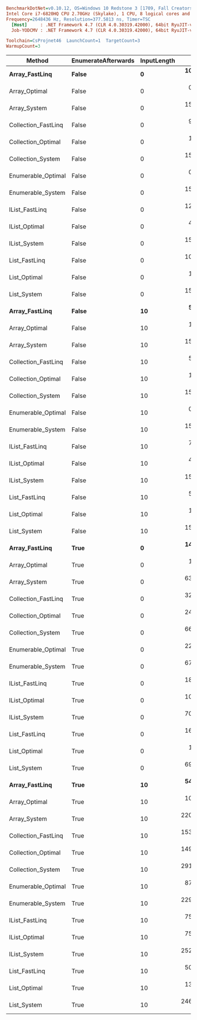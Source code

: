 ``` ini

BenchmarkDotNet=v0.10.12, OS=Windows 10 Redstone 3 [1709, Fall Creators Update] (10.0.16299.248)
Intel Core i7-6820HQ CPU 2.70GHz (Skylake), 1 CPU, 8 logical cores and 4 physical cores
Frequency=2648436 Hz, Resolution=377.5813 ns, Timer=TSC
  [Host]     : .NET Framework 4.7 (CLR 4.0.30319.42000), 64bit RyuJIT-v4.7.2633.0
  Job-YODCMV : .NET Framework 4.7 (CLR 4.0.30319.42000), 64bit RyuJIT-v4.7.2633.0

Toolchain=CsProjnet46  LaunchCount=1  TargetCount=3  
WarmupCount=3  

```
|              Method | EnumerateAfterwards | InputLength |        Mean |       Error |     StdDev |  Gen 0 | Allocated |
|-------------------- |-------------------- |------------ |------------:|------------:|-----------:|-------:|----------:|
|      **Array_FastLinq** |               **False** |           **0** |  **10.0716 ns** |   **2.2577 ns** |  **0.1276 ns** | **0.0076** |      **32 B** |
|       Array_Optimal |               False |           0 |   0.7505 ns |   0.9042 ns |  0.0511 ns |      - |       0 B |
|        Array_System |               False |           0 |  15.7030 ns |   1.8470 ns |  0.1044 ns | 0.0152 |      64 B |
| Collection_FastLinq |               False |           0 |   9.6022 ns |   2.1754 ns |  0.1229 ns | 0.0076 |      32 B |
|  Collection_Optimal |               False |           0 |   1.4970 ns |   0.5323 ns |  0.0301 ns |      - |       0 B |
|   Collection_System |               False |           0 |  15.6824 ns |   3.3535 ns |  0.1895 ns | 0.0152 |      64 B |
|  Enumerable_Optimal |               False |           0 |   0.4469 ns |   0.1647 ns |  0.0093 ns |      - |       0 B |
|   Enumerable_System |               False |           0 |  15.9216 ns |   7.2398 ns |  0.4091 ns | 0.0152 |      64 B |
|      IList_FastLinq |               False |           0 |  12.0503 ns |   2.1719 ns |  0.1227 ns | 0.0076 |      32 B |
|       IList_Optimal |               False |           0 |   4.0991 ns |   1.6412 ns |  0.0927 ns |      - |       0 B |
|        IList_System |               False |           0 |  15.5305 ns |   4.5177 ns |  0.2553 ns | 0.0152 |      64 B |
|       List_FastLinq |               False |           0 |  10.1026 ns |   2.4141 ns |  0.1364 ns | 0.0076 |      32 B |
|        List_Optimal |               False |           0 |   1.5812 ns |   0.6648 ns |  0.0376 ns |      - |       0 B |
|         List_System |               False |           0 |  15.7542 ns |   6.0282 ns |  0.3406 ns | 0.0152 |      64 B |
|      **Array_FastLinq** |               **False** |          **10** |   **5.2499 ns** |   **0.4600 ns** |  **0.0260 ns** |      **-** |       **0 B** |
|       Array_Optimal |               False |          10 |   1.2595 ns |   0.6671 ns |  0.0377 ns |      - |       0 B |
|        Array_System |               False |          10 |  15.8768 ns |   1.8456 ns |  0.1043 ns | 0.0152 |      64 B |
| Collection_FastLinq |               False |          10 |   5.1858 ns |   1.9357 ns |  0.1094 ns |      - |       0 B |
|  Collection_Optimal |               False |          10 |   1.4510 ns |   0.5258 ns |  0.0297 ns |      - |       0 B |
|   Collection_System |               False |          10 |  15.7206 ns |   4.4687 ns |  0.2525 ns | 0.0152 |      64 B |
|  Enumerable_Optimal |               False |          10 |   0.4294 ns |   0.9907 ns |  0.0560 ns |      - |       0 B |
|   Enumerable_System |               False |          10 |  15.4507 ns |   3.2665 ns |  0.1846 ns | 0.0152 |      64 B |
|      IList_FastLinq |               False |          10 |   7.3951 ns |   3.1963 ns |  0.1806 ns |      - |       0 B |
|       IList_Optimal |               False |          10 |   4.0448 ns |   1.5827 ns |  0.0894 ns |      - |       0 B |
|        IList_System |               False |          10 |  15.8505 ns |   5.7145 ns |  0.3229 ns | 0.0152 |      64 B |
|       List_FastLinq |               False |          10 |   5.3310 ns |   0.5958 ns |  0.0337 ns |      - |       0 B |
|        List_Optimal |               False |          10 |   1.7300 ns |   0.6376 ns |  0.0360 ns |      - |       0 B |
|         List_System |               False |          10 |  15.7875 ns |   5.0994 ns |  0.2881 ns | 0.0152 |      64 B |
|      **Array_FastLinq** |                **True** |           **0** |  **14.9892 ns** |   **2.4037 ns** |  **0.1358 ns** | **0.0076** |      **32 B** |
|       Array_Optimal |                True |           0 |   1.5212 ns |   1.2919 ns |  0.0730 ns |      - |       0 B |
|        Array_System |                True |           0 |  63.2057 ns |  14.4456 ns |  0.8162 ns | 0.0151 |      64 B |
| Collection_FastLinq |                True |           0 |  32.7224 ns |  21.8839 ns |  1.2365 ns | 0.0152 |      64 B |
|  Collection_Optimal |                True |           0 |  24.5288 ns |   0.4874 ns |  0.0275 ns | 0.0076 |      32 B |
|   Collection_System |                True |           0 |  66.8878 ns |  14.7536 ns |  0.8336 ns | 0.0247 |     104 B |
|  Enumerable_Optimal |                True |           0 |  22.4690 ns |   6.4192 ns |  0.3627 ns | 0.0114 |      48 B |
|   Enumerable_System |                True |           0 |  67.0448 ns |  15.6844 ns |  0.8862 ns | 0.0266 |     112 B |
|      IList_FastLinq |                True |           0 |  18.1062 ns |   4.0023 ns |  0.2261 ns | 0.0076 |      32 B |
|       IList_Optimal |                True |           0 |  10.4556 ns |   4.4081 ns |  0.2491 ns |      - |       0 B |
|        IList_System |                True |           0 |  70.1294 ns |   5.5984 ns |  0.3163 ns | 0.0247 |     104 B |
|       List_FastLinq |                True |           0 |  16.1853 ns |   2.4180 ns |  0.1366 ns | 0.0076 |      32 B |
|        List_Optimal |                True |           0 |   1.8730 ns |   0.4719 ns |  0.0267 ns |      - |       0 B |
|         List_System |                True |           0 |  69.8305 ns |  18.7388 ns |  1.0588 ns | 0.0247 |     104 B |
|      **Array_FastLinq** |                **True** |          **10** |  **54.2527 ns** |  **23.4803 ns** |  **1.3267 ns** |      **-** |       **0 B** |
|       Array_Optimal |                True |          10 |  10.1661 ns |   2.7609 ns |  0.1560 ns |      - |       0 B |
|        Array_System |                True |          10 | 220.7056 ns |  84.1461 ns |  4.7544 ns | 0.0226 |      96 B |
| Collection_FastLinq |                True |          10 | 153.4860 ns |  63.6951 ns |  3.5989 ns | 0.0093 |      40 B |
|  Collection_Optimal |                True |          10 | 149.6546 ns |  40.0796 ns |  2.2646 ns | 0.0093 |      40 B |
|   Collection_System |                True |          10 | 291.3639 ns | 517.4323 ns | 29.2359 ns | 0.0243 |     104 B |
|  Enumerable_Optimal |                True |          10 |  87.4859 ns |  30.4450 ns |  1.7202 ns | 0.0113 |      48 B |
|   Enumerable_System |                True |          10 | 229.3246 ns |   9.6407 ns |  0.5447 ns | 0.0265 |     112 B |
|      IList_FastLinq |                True |          10 |  75.2214 ns |  21.5583 ns |  1.2181 ns |      - |       0 B |
|       IList_Optimal |                True |          10 |  75.9946 ns |   8.9013 ns |  0.5029 ns |      - |       0 B |
|        IList_System |                True |          10 | 252.6041 ns |  90.1153 ns |  5.0917 ns | 0.0243 |     104 B |
|       List_FastLinq |                True |          10 |  50.3056 ns |  10.2477 ns |  0.5790 ns |      - |       0 B |
|        List_Optimal |                True |          10 |  13.8147 ns |   1.4624 ns |  0.0826 ns |      - |       0 B |
|         List_System |                True |          10 | 246.8813 ns |  83.2203 ns |  4.7021 ns | 0.0243 |     104 B |
